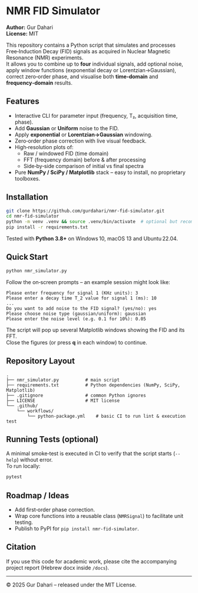 # NMR FID Simulator

**Author:** Gur Dahari  
**License:** MIT  

This repository contains a Python script that simulates and processes Free‑Induction Decay (FID) signals
as acquired in Nuclear Magnetic Resonance (NMR) experiments.  
It allows you to combine up to **four** individual signals, add optional noise,
apply window functions (exponential decay or Lorentzian→Gaussian), correct zero‑order phase,
and visualise both **time‑domain** and **frequency‑domain** results.

## Features
* Interactive CLI for parameter input (frequency, T₂, acquisition time, phase).
* Add **Gaussian** or **Uniform** noise to the FID.
* Apply **exponential** or **Lorentzian→Gaussian** windowing.
* Zero‑order phase correction with live visual feedback.
* High‑resolution plots of:
    * Raw / windowed FID (time domain)
    * FFT (frequency domain) before & after processing
    * Side‑by‑side comparison of initial vs final spectra
* Pure **NumPy / SciPy / Matplotlib** stack – easy to install, no proprietary toolboxes.

## Installation

```bash
git clone https://github.com/gurdahari/nmr-fid-simulator.git
cd nmr-fid-simulator
python -m venv .venv && source .venv/bin/activate  # optional but recommended
pip install -r requirements.txt
```

Tested with **Python 3.8+** on Windows 10, macOS 13 and Ubuntu 22.04.

## Quick Start

```bash
python nmr_simulator.py
```

Follow the on‑screen prompts – an example session might look like:

```
Please enter frequency for signal 1 (KHz units): 3
Please enter a decay time T_2 value for signal 1 (ms): 10
...
Do you want to add noise to the FID signal? (yes/no): yes
Please choose noise type (gaussian/uniform): gaussian
Please enter the noise level (e.g. 0.1 for 10%): 0.05
```

The script will pop up several Matplotlib windows showing the FID and its FFT.  
Close the figures (or press **q** in each window) to continue.

## Repository Layout

```text
.
├── nmr_simulator.py          # main script
├── requirements.txt          # Python dependencies (NumPy, SciPy, Matplotlib)
├── .gitignore                # common Python ignores
├── LICENSE                   # MIT license
└── .github/
    └── workflows/
        └── python-package.yml    # basic CI to run lint & execution test
```

## Running Tests (optional)

A minimal smoke‑test is executed in CI to verify that the script starts (`--help`) without error.  
To run locally:

```bash
pytest
```

## Roadmap / Ideas

* Add first‑order phase correction.
* Wrap core functions into a reusable class (`NMRSignal`) to facilitate unit testing.
* Publish to PyPI for `pip install nmr-fid-simulator`.

## Citation

If you use this code for academic work, please cite the accompanying project report (Hebrew docx inside `/docs`).

---

© 2025 Gur Dahari – released under the MIT License.
